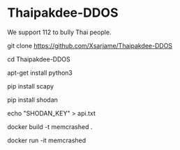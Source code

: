 # Thaipakdee-DDOS
We support 112 to bully Thai people.

git clone https://github.com/Xsarjame/Thaipakdee-DDOS

cd Thaipakdee-DDOS

apt-get install python3

pip install scapy

pip install shodan

echo "SHODAN_KEY" > api.txt

docker build -t memcrashed .

docker run -it memcrashed
